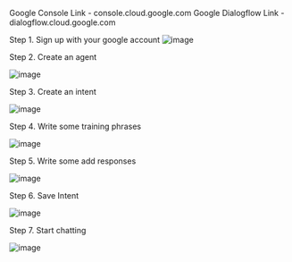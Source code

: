 Google Console Link - console.cloud.google.com
Google Dialogflow Link - dialogflow.cloud.google.com

Step 1. Sign up with your google account
![image](https://user-images.githubusercontent.com/60811564/213868902-90193b79-3c7b-4f6a-87bd-81f37d216349.png)

Step 2. Create an agent

![image](https://user-images.githubusercontent.com/60811564/213868911-bc3549e9-9bbe-4c53-90fc-54575742892e.png)

Step 3. Create an intent

![image](https://user-images.githubusercontent.com/60811564/213869066-ebceea62-cf84-4e75-b209-1b78effbe1df.png)

Step 4. Write some training phrases

![image](https://user-images.githubusercontent.com/60811564/213868930-300adc2a-7f47-4911-8f96-b9a7829d22ff.png)

Step 5. Write some add responses

![image](https://user-images.githubusercontent.com/60811564/213868960-595ea936-f252-41c4-93bf-3e72d05ca3eb.png)

Step 6. Save Intent

![image](https://user-images.githubusercontent.com/60811564/213868971-27778ba2-0185-4808-a521-6495c783ae51.png)

Step 7. Start chatting

![image](https://user-images.githubusercontent.com/60811564/213869143-09fe08aa-4e7f-4c1e-9e6a-1f48ea51de42.png)

